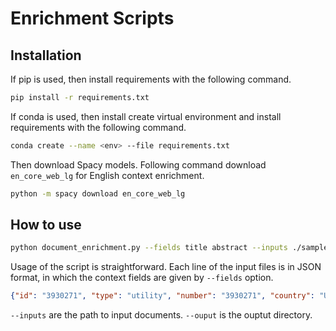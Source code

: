 # Enrichment Scripts

## Installation

If pip is used, then install requirements with the following command. 

```bash
pip install -r requirements.txt
```
If conda is used, then install create virtual environment and install requirements with the following command.

```bash
conda create --name <env> --file requirements.txt
```

Then download Spacy models. Following command download `en_core_web_lg` for English context enrichment.

```bash
python -m spacy download en_core_web_lg
```

## How to use

```bash
python document_enrichment.py --fields title abstract --inputs ./sample_dataset/patent.sample.json --output .
```

Usage of the script is straightforward. Each line of the input files is in JSON format, in which the context fields are given by `--fields` option.

```json
{"id": "3930271", "type": "utility", "number": "3930271", "country": "US", "date": "1976-01-06", "abstract": " A golf glove is disclosed having an extra finger pocket between the index and middle finger pockets for securing one finger of one hand of a golf player between the fingers of the player's other hand. ", "title": "Golf glove", "kind": "A", "num_claims": "4", "filename": "pftaps19760106_wk01.zip"}
```
`--inputs` are the path to input documents. `--ouput` is the ouptut directory.

